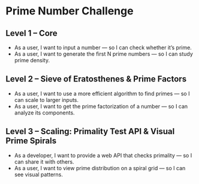 # Prime Number Challenge

## Level 1 – Core
- As a user, I want to input a number — so I can check whether it’s prime.
- As a user, I want to generate the first N prime numbers — so I can study prime density.

## Level 2 – Sieve of Eratosthenes & Prime Factors
- As a user, I want to use a more efficient algorithm to find primes — so I can scale to larger inputs.
- As a user, I want to get the prime factorization of a number — so I can analyze its components.

## Level 3 – Scaling: Primality Test API & Visual Prime Spirals
- As a developer, I want to provide a web API that checks primality — so I can share it with others.
- As a user, I want to view prime distribution on a spiral grid — so I can see visual patterns.
